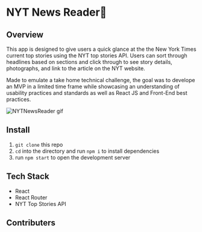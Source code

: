 
# NYT News Reader🗽

## Overview

This app is designed to give users a quick glance at the the New York Times current top stories using the NYT top stories API. Users can sort through headlines based on sections and click through to see story details, photographs, and link to the article on the NYT website.

Made to emulate a take home technical challenge, the goal was to develope an MVP in a limited time frame while showcasing an understanding of usability practices and standards as well as React JS and Front-End best practices.

![NYTNewsReader gif](https://media3.giphy.com/media/MB6vr1CdEX92Bo7DeM/giphy.gif?cid=790b7611a3cf516c3a5f37a4ac0f6cb083ebf7466feded94&rid=giphy.gif&ct=g)

## Install

1. `git clone` this repo
2. `cd` into the directory and run `npm i` to install dependencies
3. run `npm start` to open the development server

## Tech Stack

- React
- React Router
- NYT Top Stories API

## Contributers

